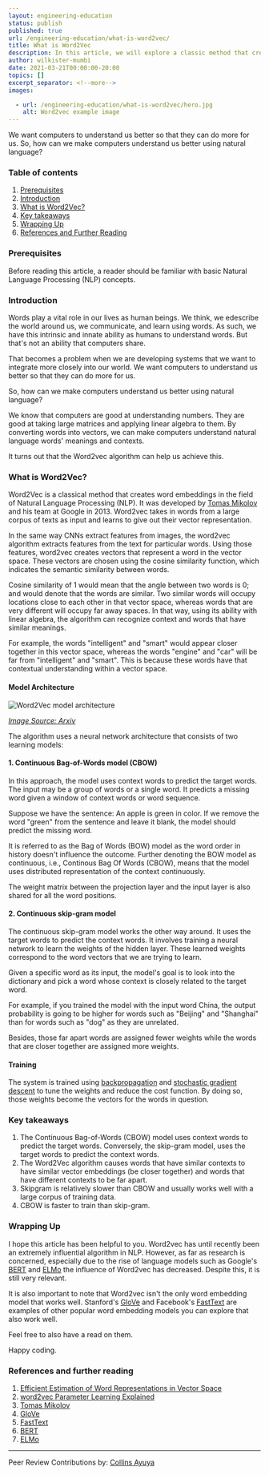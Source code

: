```yaml
---
layout: engineering-education
status: publish
published: true
url: /engineering-education/what-is-word2vec/
title: What is Word2Vec
description: In this article, we will explore a classic method that creates word embeddings in NLP. It assists computers to better understand human beings through natural language.
author: wilkister-mumbi
date: 2021-03-21T00:00:00-20:00
topics: []
excerpt_separator: <!--more-->
images:

  - url: /engineering-education/what-is-word2vec/hero.jpg
    alt: Word2vec example image
---
```

We want computers to understand us better so that they can do more for us. So, how can we make computers understand us better using natural language?
<!--more-->

### Table of contents
1. [Prerequisites](#prerequisites)
2. [Introduction](#introduction)
3. [What is Word2Vec?](#what-is-word2vec)
4. [Key takeaways](#key-takeaways)
5. [Wrapping Up](#wrapping-up)
6. [References and Further Reading](#references-and-further-reading)

### Prerequisites
Before reading this article, a reader should be familiar with basic Natural Language Processing (NLP) concepts.

### Introduction
Words play a vital role in our lives as human beings. We think, we edescribe the world around us, we communicate, and learn using words. As such, we have this intrinsic and innate ability as humans to understand words. But that's not an ability that computers share. 

That becomes a problem when we are developing systems that we want to integrate more closely into our world. We want computers to understand us better so that they can do more for us.

So, how can we make computers understand us better using natural language?

We know that computers are good at understanding numbers. They are good at taking large matrices and applying linear algebra to them. By converting words into vectors, we can make computers understand natural language words' meanings and contexts.

It turns out that the Word2vec algorithm can help us achieve this. 

### What is Word2Vec? 
Word2Vec is a classical method that creates word embeddings in the field of Natural Language Processing (NLP). It was developed by [Tomas Mikolov](https://en.wikipedia.org/wiki/Tomas_Mikolov) and his team at Google in 2013. Word2vec takes in words from a large corpus of texts as input and learns to give out their vector representation. 

In the same way CNNs extract features from images, the word2vec algorithm extracts features from the text for particular words. Using those features, word2vec creates vectors that represent a word in the vector space. These vectors are chosen using the cosine similarity function, which indicates the semantic similarity between words. 

Cosine similarity of 1 would mean that the angle between two words is 0; and would denote that the words are similar. Two similar words will occupy locations close to each other in that vector space, whereas words that are very different will occupy far away spaces. In that way, using its ability with linear algebra, the algorithm can recognize context and words that have similar meanings. 

For example, the words "intelligent" and "smart" would appear closer together in this vector space, whereas the words "engine" and "car" will be far from "intelligent" and "smart". This is because these words have that contextual understanding within a vector space.

#### Model Architecture

![Word2Vec model architecture](/engineering-education/what-is-word2vec/cbow-skipgram.PNG)

*[Image Source: Arxiv](https://arxiv.org/pdf/1301.3781.pdf)*

The algorithm uses a neural network architecture that consists of two learning models:

#### 1. Continuous Bag-of-Words model (CBOW)
In this approach, the model uses context words to predict the target words. The input may be a group of words or a single word. It predicts a missing word given a window of context words or word sequence.

Suppose we have the sentence:
An apple is green in color. If we remove the word "green" from the sentence and leave it blank, the model should predict the missing word.

It is referred to as the Bag of Words (BOW) model as the word order in history doesn't influence the outcome. Further denoting the BOW model as continuous, i.e., Continous Bag Of Words (CBOW), means that the model uses distributed representation of the context continuously.

The weight matrix between the projection layer and the input layer is also shared for all the word positions.

#### 2. Continuous skip-gram model 
The continuous skip-gram model works the other way around. It uses the target words to predict the context words. It involves training a neural network to learn the weights of the hidden layer. These learned weights correspond to the word vectors that we are trying to learn.

Given a specific word as its input, the model's goal is to look into the dictionary and pick a word whose context is closely related to the target word. 

For example, if you trained the model with the input word China, the output probability is going to be higher for words 
such as "Beijing" and "Shanghai" than for words such as "dog" as they are unrelated.

Besides, those far apart words are assigned fewer weights while the words that are closer together are assigned more weights.

#### Training
The system is trained using [backpropagation](https://en.wikipedia.org/wiki/Backpropagation) and [stochastic gradient descent](https://en.wikipedia.org/wiki/Stochastic_gradient_descent) to tune the weights and reduce the cost function. By doing so, those weights become the vectors for the words in question. 
 
### Key takeaways
1. The Continuous Bag-of-Words (CBOW) model uses context words to predict the target words. Conversely, the skip-gram model, uses the target words to predict the context words.
2. The Word2Vec algorithm causes words that have similar contexts to have similar vector embeddings (be closer together) and words that have different contexts to be far apart.
3. Skipgram is relatively slower than CBOW and usually works well with a large corpus of training data.
4. CBOW is faster to train than skip-gram. 

### Wrapping Up
I hope this article has been helpful to you. Word2vec has until recently been an extremely influential algorithm in NLP. However, as far as research is concerned, especially due to the rise of language models such as Google's [BERT](https://en.wikipedia.org/wiki/BERT_(language_model)) and [ELMo](https://allennlp.org/elmo) the influence of Word2vec has decreased. Despite this, it is still very relevant.

It is also important to note that Word2vec isn't the only word embedding model that works well. Stanford's [GloVe](https://en.wikipedia.org/wiki/GloVe_(machine_learning)) and Facebook's [FastText](https://fasttext.cc/) are examples of other popular word embedding models you can explore that also work well. 

Feel free to also have a read on them.

Happy coding.

### References and further reading
1. [Efficient Estimation of Word Representations in Vector Space](https://arxiv.org/pdf/1301.3781.pdf)
2. [word2vec Parameter Learning Explained](https://arxiv.org/pdf/1411.2738.pdf)
3. [Tomas Mikolov](https://en.wikipedia.org/wiki/Tomas_Mikolov)
4. [GloVe](https://en.wikipedia.org/wiki/GloVe_(machine_learning))
5. [FastText](https://fasttext.cc/)
6. [BERT](https://en.wikipedia.org/wiki/BERT_(language_model))
7. [ELMo](https://allennlp.org/elmo)

---
Peer Review Contributions by: [Collins Ayuya](https://www.section.io/engineering-education/authors/collins-ayuya/)


